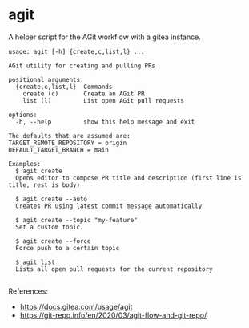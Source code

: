# agit

A helper script for the AGit workflow with a gitea instance.

<!-- `$ agit --help` -->

```
usage: agit [-h] {create,c,list,l} ...

AGit utility for creating and pulling PRs

positional arguments:
  {create,c,list,l}  Commands
    create (c)       Create an AGit PR
    list (l)         List open AGit pull requests

options:
  -h, --help         show this help message and exit

The defaults that are assumed are:
TARGET_REMOTE_REPOSITORY = origin
DEFAULT_TARGET_BRANCH = main

Examples:
  $ agit create
  Opens editor to compose PR title and description (first line is title, rest is body)

  $ agit create --auto
  Creates PR using latest commit message automatically

  $ agit create --topic "my-feature"
  Set a custom topic.

  $ agit create --force
  Force push to a certain topic

  $ agit list
  Lists all open pull requests for the current repository
        
```

References:
- https://docs.gitea.com/usage/agit
- https://git-repo.info/en/2020/03/agit-flow-and-git-repo/
